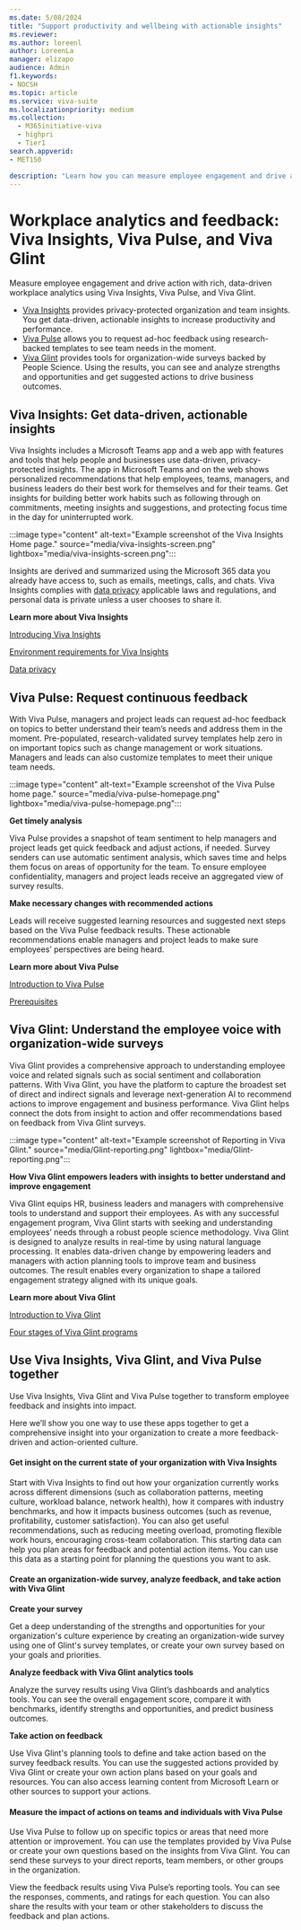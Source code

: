 ```yaml
---
ms.date: 5/08/2024
title: "Support productivity and wellbeing with actionable insights"
ms.reviewer: 
ms.author: loreenl
author: LoreenLa
manager: elizapo
audience: Admin
f1.keywords:
- NOCSH
ms.topic: article
ms.service: viva-suite
ms.localizationpriority: medium
ms.collection:
  - M365initiative-viva
  - highpri
  - Tier1
search.appverid:
- MET150

description: "Learn how you can measure employee engagement and drive action with rich, data-driven workplace analytics."
---
```

# Workplace analytics and feedback: Viva Insights, Viva Pulse, and Viva Glint

Measure employee engagement and drive action with rich, data-driven workplace analytics using Viva Insights, Viva Pulse, and Viva Glint.

- [Viva Insights](#viva-insights-get-data-driven-actionable-insights) provides privacy-protected organization and team insights. You get data-driven, actionable insights to increase productivity and performance.
- [Viva Pulse](#viva-pulse-request-continuous-feedback) allows you to request ad-hoc feedback using research-backed templates to see team needs in the moment.
- [Viva Glint](#viva-glint-understand-the-employee-voice-with-organization-wide-surveys) provides tools for organization-wide surveys backed by People Science. Using the results, you can see and analyze strengths and opportunities and get suggested actions to drive business outcomes.

## Viva Insights: Get data-driven, actionable insights
Viva Insights includes a Microsoft Teams app and a web app with features and tools that help people and businesses use data-driven, privacy-protected insights. The app in Microsoft Teams and on the web shows personalized recommendations that help employees, teams, managers, and business leaders do their best work for themselves and for their teams. Get insights for building better work habits such as following through on commitments, meeting insights and suggestions, and protecting focus time in the day for uninterrupted work.

:::image type="content" alt-text="Example screenshot of the Viva Insights Home page." source="media/viva-insights-screen.png" lightbox="media/viva-insights-screen.png":::

Insights are derived and summarized using the Microsoft 365 data you already have access to, such as emails, meetings, calls, and chats. Viva Insights complies with [data privacy](/viva/insights/advanced/privacy/privacy) applicable laws and regulations, and personal data is private unless a user chooses to share it.

**Learn more about Viva Insights**

[Introducing Viva Insights](/viva/insights/introduction)

[Environment requirements for Viva Insights](/viva/insights/advanced/setup-maint/environment-requirements)

[Data privacy](/viva/insights/advanced/privacy/privacy)

## Viva Pulse: Request continuous feedback

With Viva Pulse, managers and project leads can request ad-hoc feedback on topics to better understand their team’s needs and address them in the moment. Pre-populated, research-validated survey templates help zero in on important topics such as change management or work situations. Managers and leads can also customize templates to meet their unique team needs.

:::image type="content" alt-text="Example screenshot of the Viva Pulse home page." source="media/viva-pulse-homepage.png" lightbox="media/viva-pulse-homepage.png":::

**Get timely analysis**

Viva Pulse provides a snapshot of team sentiment to help managers and project leads get quick feedback and adjust actions, if needed. Survey senders can use automatic sentiment analysis, which saves time and helps them focus on areas of opportunity for the team. To ensure employee confidentiality, managers and project leads receive an aggregated view of survey results.

**Make necessary changes with recommended actions**

Leads will receive suggested learning resources and suggested next steps based on the Viva Pulse feedback results. These actionable recommendations enable managers and project leads to make sure employees’ perspectives are being heard.

**Learn more about Viva Pulse**

[Introduction to Viva Pulse](/viva/pulse/introduction-to-viva-pulse)

[Prerequisites](/viva/pulse/setup-admin-access/prerequisites-and-admin-roles)

## Viva Glint: Understand the employee voice with organization-wide surveys
Viva Glint provides a comprehensive approach to understanding employee voice and related signals such as social sentiment and collaboration patterns. With Viva Glint, you have the platform to capture the broadest set of direct and indirect signals and leverage next-generation AI to recommend actions to improve engagement and business performance. Viva Glint helps connect the dots from insight to action and offer recommendations based on feedback from Viva Glint surveys.

:::image type="content" alt-text="Example screenshot of Reporting in Viva Glint." source="media/Glint-reporting.png" lightbox="media/Glint-reporting.png":::


**How Viva Glint empowers leaders with insights to better understand and improve engagement**

Viva Glint equips HR, business leaders and managers with comprehensive tools to understand and support their employees. As with any successful engagement program, Viva Glint starts with seeking and understanding employees’ needs through a robust people science methodology. Viva Glint is designed to analyze results in real-time by using natural language processing. It enables data-driven change by empowering leaders and managers with action planning tools to improve team and business outcomes. The result enables every organization to shape a tailored engagement strategy aligned with its unique goals.

**Learn more about Viva Glint**

[Introduction to Viva Glint](/Viva/glint/introduction-viva-glint)

[Four stages of Viva Glint programs](/viva/glint/start/four-stages-glint-program)

## Use Viva Insights, Viva Glint, and Viva Pulse together

Use Viva Insights, Viva Glint and Viva Pulse together to transform employee feedback and insights into impact.

Here we’ll show you one way to use these apps together to get a comprehensive insight into your organization to create a more feedback-driven and action-oriented culture.

#### Get insight on the current state of your organization with Viva Insights

Start with Viva Insights to find out how your organization currently works across different dimensions (such as collaboration patterns, meeting culture, workload balance, network health), how it compares with industry benchmarks, and how it impacts business outcomes (such as revenue, profitability, customer satisfaction). You can also get useful recommendations, such as reducing meeting overload, promoting flexible work hours, encouraging cross-team collaboration. This starting data can help you plan areas for feedback and potential action items. You can use this data as a starting point for planning the questions you want to ask.

#### Create an organization-wide survey, analyze feedback, and take action with Viva Glint

**Create your survey**

Get a deep understanding of the strengths and opportunities for your organization's culture experience by creating an organization-wide survey using one of Glint's survey templates, or create your own survey based on your goals and priorities.

**Analyze feedback with Viva Glint analytics tools**

Analyze the survey results using Viva Glint’s dashboards and analytics tools. You can see the overall engagement score, compare it with benchmarks, identify strengths and opportunities, and predict business outcomes.

**Take action on feedback**

Use Viva Glint's planning tools to define and take action based on the survey feedback results. You can use the suggested actions provided by Viva Glint or create your own action plans based on your goals and resources. You can also access learning content from Microsoft Learn or other sources to support your actions.

#### Measure the impact of actions on teams and individuals with Viva Pulse

Use Viva Pulse to follow up on specific topics or areas that need more attention or improvement. You can use the templates provided by Viva Pulse or create your own questions based on the insights from Viva Glint. You can send these surveys to your direct reports, team members, or other groups in the organization.

View the feedback results using Viva Pulse’s reporting tools. You can see the responses, comments, and ratings for each question. You can also share the results with your team or other stakeholders to discuss the feedback and plan actions.

